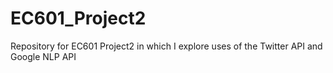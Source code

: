 # EC601_Project2
Repository for EC601 Project2 in which I explore uses of the Twitter API and Google NLP API
